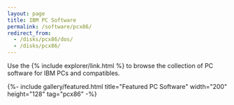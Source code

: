 ```yaml
---
layout: page
title: IBM PC Software
permalink: /software/pcx86/
redirect_from:
  - /disks/pcx86/dos/
  - /disks/pcx86/
---
```


Use the {% include explorer/link.html %} to browse the collection of PC software for IBM PCs and compatibles.

{%- include gallery/featured.html title="Featured PC Software" width="200" height="128" tag="pcx86" -%}
